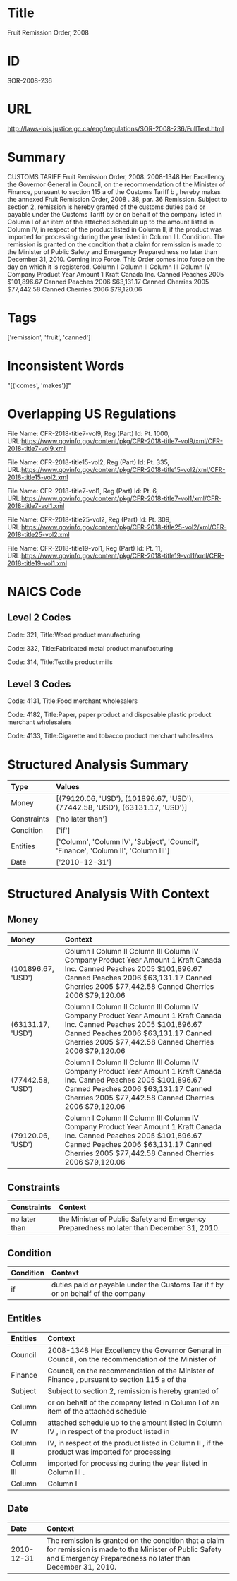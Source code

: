 # Title
Fruit Remission Order, 2008


# ID
SOR-2008-236

# URL
http://laws-lois.justice.gc.ca/eng/regulations/SOR-2008-236/FullText.html


# Summary
CUSTOMS TARIFF Fruit Remission Order, 2008.
2008-1348 Her Excellency the Governor General in Council, on the recommendation of the Minister of Finance, pursuant to section 115 a  of the  Customs Tariff b , hereby makes the annexed  Fruit Remission Order, 2008 .
38, par.
36 Remission.
Subject to section 2, remission is hereby granted of the customs duties paid or payable under the  Customs Tariff  by or on behalf of the company listed in Column I of an item of the attached schedule up to the amount listed in Column IV, in respect of the product listed in Column II, if the product was imported for processing during the year listed in Column III.
Condition.
The remission is granted on the condition that a claim for remission is made to the Minister of Public Safety and Emergency Preparedness no later than December 31, 2010.
Coming into Force.
This Order comes into force on the day on which it is registered.
Column I Column II Column III Column IV Company Product Year Amount 1 Kraft Canada Inc. Canned Peaches 2005 $101,896.67 Canned Peaches 2006 $63,131.17 Canned Cherries 2005 $77,442.58 Canned Cherries 2006 $79,120.06 


# Tags
['remission', 'fruit', 'canned']


# Inconsistent Words
"[('comes', 'makes')]"


# Overlapping US Regulations
File Name: CFR-2018-title7-vol9, Reg (Part) Id: Pt. 1000, URL:https://www.govinfo.gov/content/pkg/CFR-2018-title7-vol9/xml/CFR-2018-title7-vol9.xml

File Name: CFR-2018-title15-vol2, Reg (Part) Id: Pt. 335, URL:https://www.govinfo.gov/content/pkg/CFR-2018-title15-vol2/xml/CFR-2018-title15-vol2.xml

File Name: CFR-2018-title7-vol1, Reg (Part) Id: Pt. 6, URL:https://www.govinfo.gov/content/pkg/CFR-2018-title7-vol1/xml/CFR-2018-title7-vol1.xml

File Name: CFR-2018-title25-vol2, Reg (Part) Id: Pt. 309, URL:https://www.govinfo.gov/content/pkg/CFR-2018-title25-vol2/xml/CFR-2018-title25-vol2.xml

File Name: CFR-2018-title19-vol1, Reg (Part) Id: Pt. 11, URL:https://www.govinfo.gov/content/pkg/CFR-2018-title19-vol1/xml/CFR-2018-title19-vol1.xml




# NAICS Code
## Level 2 Codes
Code: 321, Title:Wood product manufacturing

Code: 332, Title:Fabricated metal product manufacturing

Code: 314, Title:Textile product mills




## Level 3 Codes
Code: 4131, Title:Food merchant wholesalers

Code: 4182, Title:Paper, paper product and disposable plastic product merchant wholesalers

Code: 4133, Title:Cigarette and tobacco product merchant wholesalers







# Structured Analysis Summary
| Type        | Values                                                                              |
|:------------|:------------------------------------------------------------------------------------|
| Money       | [(79120.06, 'USD'), (101896.67, 'USD'), (77442.58, 'USD'), (63131.17, 'USD')]       |
| Constraints | ['no later than']                                                                   |
| Condition   | ['if']                                                                              |
| Entities    | ['Column', 'Column IV', 'Subject', 'Council', 'Finance', 'Column II', 'Column III'] |
| Date        | ['2010-12-31']                                                                      |


# Structured Analysis With Context
 


## Money
| Money              | Context                                                                                                                                                                                                                |
|:-------------------|:-----------------------------------------------------------------------------------------------------------------------------------------------------------------------------------------------------------------------|
| (101896.67, 'USD') | Column I Column II Column III Column IV Company Product Year Amount 1 Kraft Canada Inc. Canned Peaches 2005 $101,896.67 Canned Peaches 2006 $63,131.17 Canned Cherries 2005 $77,442.58 Canned Cherries 2006 $79,120.06 |
| (63131.17, 'USD')  | Column I Column II Column III Column IV Company Product Year Amount 1 Kraft Canada Inc. Canned Peaches 2005 $101,896.67 Canned Peaches 2006 $63,131.17 Canned Cherries 2005 $77,442.58 Canned Cherries 2006 $79,120.06 |
| (77442.58, 'USD')  | Column I Column II Column III Column IV Company Product Year Amount 1 Kraft Canada Inc. Canned Peaches 2005 $101,896.67 Canned Peaches 2006 $63,131.17 Canned Cherries 2005 $77,442.58 Canned Cherries 2006 $79,120.06 |
| (79120.06, 'USD')  | Column I Column II Column III Column IV Company Product Year Amount 1 Kraft Canada Inc. Canned Peaches 2005 $101,896.67 Canned Peaches 2006 $63,131.17 Canned Cherries 2005 $77,442.58 Canned Cherries 2006 $79,120.06 |


## Constraints
| Constraints   | Context                                                                                    |
|:--------------|:-------------------------------------------------------------------------------------------|
| no later than | the Minister of Public Safety and Emergency Preparedness no later than  December 31, 2010. |


## Condition
| Condition   | Context                                                                          |
|:------------|:---------------------------------------------------------------------------------|
| if          | duties paid or payable under the Customs Tar if f by or on behalf of the company |


## Entities
| Entities   | Context                                                                                              |
|:-----------|:-----------------------------------------------------------------------------------------------------|
| Council    | 2008-1348 Her Excellency the Governor General in  Council , on the recommendation of the Minister of |
| Finance    | Council, on the recommendation of the Minister of Finance , pursuant to section 115 a of the         |
| Subject    | Subject to section 2, remission is hereby granted of                                                 |
| Column     | or on behalf of the company listed in Column I of an item of the attached schedule                   |
| Column IV  | attached schedule up to the amount listed in Column IV , in respect of the product listed in         |
| Column II  | IV, in respect of the product listed in Column II , if the product was imported for processing       |
| Column III | imported for processing during the year listed in Column III .                                       |
| Column     | Column  I                                                                                            |


## Date
| Date       | Context                                                                                                                                                                   |
|:-----------|:--------------------------------------------------------------------------------------------------------------------------------------------------------------------------|
| 2010-12-31 | The remission is granted on the condition that a claim for remission is made to the Minister of Public Safety and Emergency Preparedness no later than December 31, 2010. |


